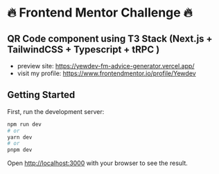 # 🔥 Frontend Mentor Challenge 🔥

## QR Code component using T3 Stack (Next.js + TailwindCSS + Typescript + tRPC )

- preview site: https://yewdev-fm-advice-generator.vercel.app/
- visit my profile: https://www.frontendmentor.io/profile/Yewdev

## Getting Started

First, run the development server:

```bash
npm run dev
# or
yarn dev
# or
pnpm dev
```

Open [http://localhost:3000](http://localhost:3000) with your browser to see the result.
